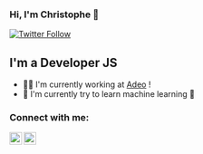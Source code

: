 ### Hi, I'm Christophe 👋

[![Twitter Follow](https://img.shields.io/twitter/follow/theCrispydesign?color=1DA1F2&logo=twitter&style=for-the-badge)](https://twitter.com/theCrispydesign)

## I'm a Developer JS

- 👨‍💻 I'm currently working at [Adeo](https://www.adeo.com/) !
- 🧠 I'm currently try to learn machine learning 🦾

### Connect with me:

[<img align="left" alt="Christophe Parmentier | Twitter" width="22px" src="https://cdn.jsdelivr.net/npm/simple-icons@v3/icons/twitter.svg" />][twitter]
[<img align="left" alt="Christophe Parmentier | LinkedIn" width="22px" src="https://cdn.jsdelivr.net/npm/simple-icons@v3/icons/linkedin.svg" />][linkedin]

[twitter]: https://twitter.com/theCrispydesign
[linkedin]: https://www.linkedin.com/in/christophe-parmentier
